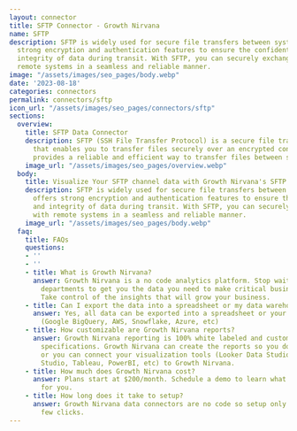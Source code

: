 ```yaml
---
layout: connector
title: SFTP Connector - Growth Nirvana
name: SFTP
description: SFTP is widely used for secure file transfers between systems. It offers
  strong encryption and authentication features to ensure the confidentiality and
  integrity of data during transit. With SFTP, you can securely exchange files with
  remote systems in a seamless and reliable manner.
image: "/assets/images/seo_pages/body.webp"
date: '2023-08-18'
categories: connectors
permalink: connectors/sftp
icon_url: "/assets/images/seo_pages/connectors/sftp"
sections:
  overview:
    title: SFTP Data Connector
    description: SFTP (SSH File Transfer Protocol) is a secure file transfer protocol
      that enables you to transfer files securely over an encrypted connection. It
      provides a reliable and efficient way to transfer files between systems.
    image_url: "/assets/images/seo_pages/overview.webp"
  body:
    title: Visualize Your SFTP channel data with Growth Nirvana's SFTP Connector
    description: SFTP is widely used for secure file transfers between systems. It
      offers strong encryption and authentication features to ensure the confidentiality
      and integrity of data during transit. With SFTP, you can securely exchange files
      with remote systems in a seamless and reliable manner.
    image_url: "/assets/images/seo_pages/body.webp"
  faq:
    title: FAQs
    questions:
    - ''
    - ''
    - title: What is Growth Nirvana?
      answer: Growth Nirvana is a no code analytics platform. Stop waiting for other
        departments to get you the data you need to make critical business decisions.
        Take control of the insights that will grow your business.
    - title: Can I export the data into a spreadsheet or my data warehouse?
      answer: Yes, all data can be exported into a spreadsheet or your data warehouse
        (Google BigQuery, AWS, Snowflake, Azure, etc)
    - title: How customizable are Growth Nirvana reports?
      answer: Growth Nirvana reporting is 100% white labeled and customized to your
        specifications. Growth Nirvana can create the reports so you don’t have to
        or you can connect your visualization tools (Looker Data Studio/Google Data
        Studio, Tableau, PowerBI, etc) to Growth Nirvana.
    - title: How much does Growth Nirvana cost?
      answer: Plans start at $200/month. Schedule a demo to learn what plan is best
        for you.
    - title: How long does it take to setup?
      answer: Growth Nirvana data connectors are no code so setup only requires a
        few clicks.
---
```

